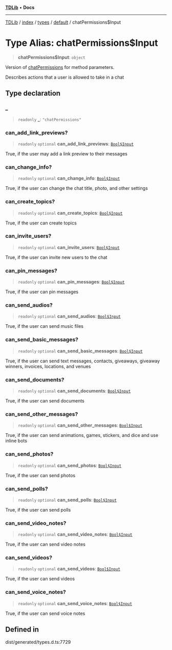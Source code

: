 [**TDLib**](../../../../../../README.md) • **Docs**

***

[TDLib](../../../../../../modules.md) / [index](../../../../../README.md) / [types](../../../README.md) / [default](../README.md) / chatPermissions$Input

# Type Alias: chatPermissions$Input

> **chatPermissions$Input**: `object`

Version of [chatPermissions](chatPermissions.md) for method parameters.

Describes actions that a user is allowed to take in a chat

## Type declaration

### \_

> `readonly` **\_**: `"chatPermissions"`

### can\_add\_link\_previews?

> `readonly` `optional` **can\_add\_link\_previews**: [`Bool$Input`](Bool$Input.md)

True, if the user may add a link preview to their messages

### can\_change\_info?

> `readonly` `optional` **can\_change\_info**: [`Bool$Input`](Bool$Input.md)

True, if the user can change the chat title, photo, and other settings

### can\_create\_topics?

> `readonly` `optional` **can\_create\_topics**: [`Bool$Input`](Bool$Input.md)

True, if the user can create topics

### can\_invite\_users?

> `readonly` `optional` **can\_invite\_users**: [`Bool$Input`](Bool$Input.md)

True, if the user can invite new users to the chat

### can\_pin\_messages?

> `readonly` `optional` **can\_pin\_messages**: [`Bool$Input`](Bool$Input.md)

True, if the user can pin messages

### can\_send\_audios?

> `readonly` `optional` **can\_send\_audios**: [`Bool$Input`](Bool$Input.md)

True, if the user can send music files

### can\_send\_basic\_messages?

> `readonly` `optional` **can\_send\_basic\_messages**: [`Bool$Input`](Bool$Input.md)

True, if the user can send text messages, contacts, giveaways, giveaway winners, invoices, locations, and venues

### can\_send\_documents?

> `readonly` `optional` **can\_send\_documents**: [`Bool$Input`](Bool$Input.md)

True, if the user can send documents

### can\_send\_other\_messages?

> `readonly` `optional` **can\_send\_other\_messages**: [`Bool$Input`](Bool$Input.md)

True, if the user can send animations, games, stickers, and dice and use inline bots

### can\_send\_photos?

> `readonly` `optional` **can\_send\_photos**: [`Bool$Input`](Bool$Input.md)

True, if the user can send photos

### can\_send\_polls?

> `readonly` `optional` **can\_send\_polls**: [`Bool$Input`](Bool$Input.md)

True, if the user can send polls

### can\_send\_video\_notes?

> `readonly` `optional` **can\_send\_video\_notes**: [`Bool$Input`](Bool$Input.md)

True, if the user can send video notes

### can\_send\_videos?

> `readonly` `optional` **can\_send\_videos**: [`Bool$Input`](Bool$Input.md)

True, if the user can send videos

### can\_send\_voice\_notes?

> `readonly` `optional` **can\_send\_voice\_notes**: [`Bool$Input`](Bool$Input.md)

True, if the user can send voice notes

## Defined in

dist/generated/types.d.ts:7729
